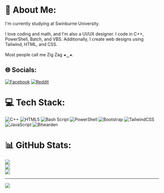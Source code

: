 # 💫 About Me:
I'm currently studying at Swinburne University.<br><br>I love coding and math, and I'm also a UI/UX designer. I code in C++, PowerShell, Batch, and VBS. Additionally, I create web designs using Tailwind, HTML, and CSS.<br><br>Most people call me Zig Zag ◕‿◕.


## 🌐 Socials:
[![Facebook](https://img.shields.io/badge/Facebook-%231877F2.svg?logo=Facebook&logoColor=white)](https://facebook.com/MaesterShahin) [![Reddit](https://img.shields.io/badge/Reddit-%23FF4500.svg?logo=Reddit&logoColor=white)](https://reddit.com/user/Zig_Zag_007) 

# 💻 Tech Stack:
![C++](https://img.shields.io/badge/c++-%2300599C.svg?style=for-the-badge&logo=c%2B%2B&logoColor=white) ![HTML5](https://img.shields.io/badge/html5-%23E34F26.svg?style=for-the-badge&logo=html5&logoColor=white) ![Bash Script](https://img.shields.io/badge/bash_script-%23121011.svg?style=for-the-badge&logo=gnu-bash&logoColor=white) ![PowerShell](https://img.shields.io/badge/PowerShell-%235391FE.svg?style=for-the-badge&logo=powershell&logoColor=white) ![Bootstrap](https://img.shields.io/badge/bootstrap-%238511FA.svg?style=for-the-badge&logo=bootstrap&logoColor=white) ![TailwindCSS](https://img.shields.io/badge/tailwindcss-%2338B2AC.svg?style=for-the-badge&logo=tailwind-css&logoColor=white) ![JavaScript](https://img.shields.io/badge/javascript-%23323330.svg?style=for-the-badge&logo=javascript&logoColor=%23F7DF1E) ![Bitwarden](https://img.shields.io/badge/bitwarden-%23175DDC.svg?style=for-the-badge&logo=bitwarden&logoColor=white)
# 📊 GitHub Stats:
![](https://github-readme-stats.vercel.app/api?username=zigzag-007&theme=dark&hide_border=false&include_all_commits=false&count_private=false)<br/>
![](https://nirzak-streak-stats.vercel.app/?user=zigzag-007&theme=dark&hide_border=false)<br/>
![](https://github-readme-stats.vercel.app/api/top-langs/?username=zigzag-007&theme=dark&hide_border=false&include_all_commits=false&count_private=false&layout=compact)

---
[![](https://visitcount.itsvg.in/api?id=zigzag-007&icon=0&color=0)](https://visitcount.itsvg.in)

<!-- Proudly created with GPRM ( https://gprm.itsvg.in ) -->

